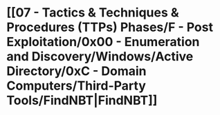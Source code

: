 # [[07 - Tactics & Techniques & Procedures (TTPs) Phases/F - Post Exploitation/0x00 - Enumeration and Discovery/Windows/Active Directory/0xC - Domain Computers/Third-Party Tools/FindNBT|FindNBT]]

```

```